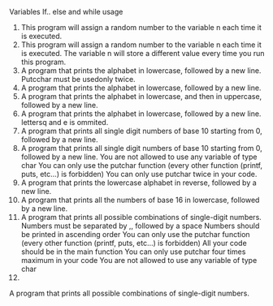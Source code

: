Variables If.. else and while usage
1. This program will assign a random number to the variable n each time it is executed.
2. This program will assign a random number to the variable n each time it is executed. The variable n will store a different value every time you run this program.
3. A  program that prints the alphabet in lowercase, followed by a new line. Putcchar must be usedonly twice.
4. A program that prints the alphabet in lowercase, followed by a new line.
5. A program that prints the alphabet in lowercase, and then in uppercase, followed by a new line.
6. A program that prints the alphabet in lowercase, followed by a new line. lettersq and e is ommited.
7. A  program that prints all single digit numbers of base 10 starting from 0, followed by a new line.
8. A program that prints all single digit numbers of base 10 starting from 0, followed by a new line.
You are not allowed to use any variable of type char
You can only use the putchar function (every other function (printf, puts, etc…) is forbidden)
You can only use putchar twice in your code.
9. A  program that prints the lowercase alphabet in reverse, followed by a new line.
10. A  program that prints all the numbers of base 16 in lowercase, followed by a new line.
11. A program that prints all possible combinations of single-digit numbers.
Numbers must be separated by ,, followed by a space
Numbers should be printed in ascending order
You can only use the putchar function (every other function (printf, puts, etc…) is forbidden)
All your code should be in the main function
You can only use putchar four times maximum in your code
You are not allowed to use any variable of type char
12.
A program that prints all possible combinations of single-digit numbers.
